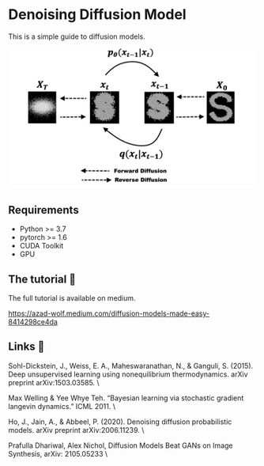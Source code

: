 # Denoising Diffusion Model


This is a simple guide to diffusion models.  



![diffusion-model image](diffusion.png)




## Requirements

* Python >= 3.7
* pytorch >= 1.6
* CUDA Toolkit
* GPU


## The tutorial 📃
The full tutorial is available on medium.

https://azad-wolf.medium.com/diffusion-models-made-easy-8414298ce4da



## Links 🔗

Sohl-Dickstein, J., Weiss, E. A., Maheswaranathan, N., & Ganguli, S. (2015). Deep unsupervised learning using nonequilibrium thermodynamics. arXiv preprint arXiv:1503.03585. \

Max Welling & Yee Whye Teh. “Bayesian learning via stochastic gradient langevin dynamics.” ICML 2011. \

Ho, J., Jain, A., & Abbeel, P. (2020). Denoising diffusion probabilistic models. arXiv preprint arXiv:2006.11239. \ 

Prafulla Dhariwal, Alex Nichol, Diffusion Models Beat GANs on Image Synthesis, arXiv: 2105.05233 \








